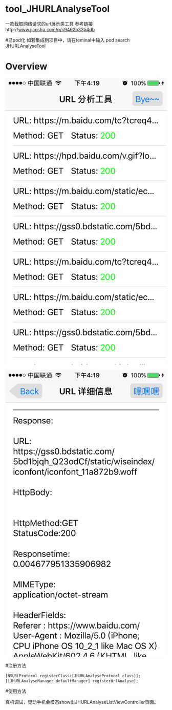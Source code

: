 # tool_JHURLAnalyseTool
一款截取网络请求的url展示类工具  参考链接http://www.jianshu.com/p/c9462b33b4db

#已pod化
如若集成到项目中，请在teminal中输入  pod search JHURLAnalyseTool

# Overview

![snapshot](https://github.com/Shenjinghao/tool_JHURLAnalyseTool/blob/master/snapshot/snapshot1.png)

![snapshot](https://github.com/Shenjinghao/tool_JHURLAnalyseTool/blob/master/snapshot/snapshot2.png)


#注册方法

``` objc
[NSURLProtocol registerClass:[JHURLAnalyseProtocol class]];
[[JHURLAnalyseManager defaultManager] registerUrlAnalyse];
```

#使用方法

真机调试，晃动手机会模态show出JHURLAnalyseListViewController页面。


